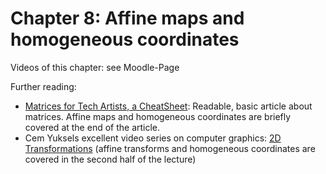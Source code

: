 # Chapter 8: Affine maps and homogeneous coordinates

Videos of this chapter: see Moodle-Page

Further reading:

* [Matrices for Tech Artists, a CheatSheet](https://medium.com/@shahriyarshahrabi/matrices-for-tech-artists-a-cheat-sheet-a81ef64f3b7f):
  Readable, basic article about matrices. Affine maps and homogeneous coordinates are
  briefly covered at the end of the article.
* Cem Yuksels excellent video series on computer graphics: [2D Transformations](https://www.youtube.com/watch?v=EKN7dTJ4ep8&list=PLplnkTzzqsZTfYh4UbhLGpI5kGd5oW_Hh&index=6)
  (affine transforms and homogeneous coordinates are covered in the second half of the lecture)
